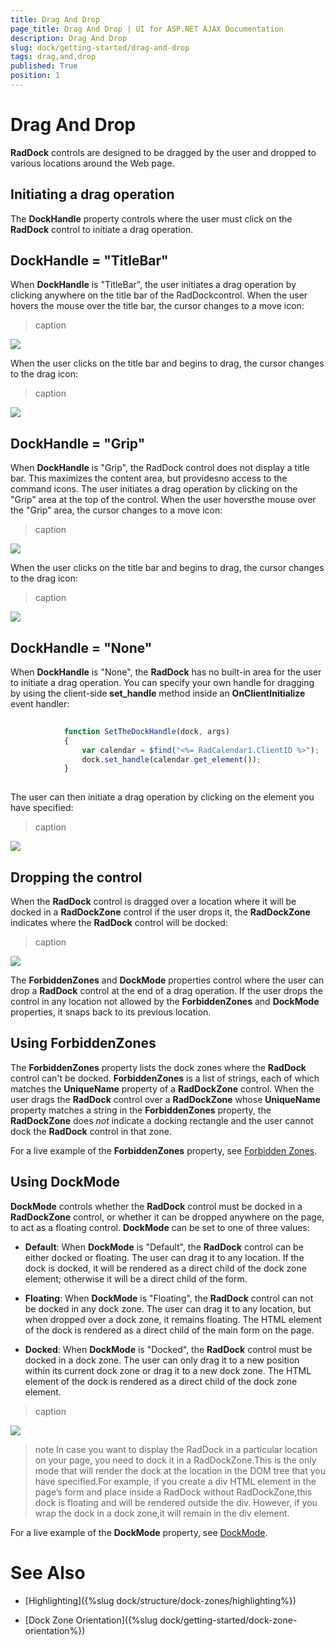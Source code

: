 ```yaml
---
title: Drag And Drop
page_title: Drag And Drop | UI for ASP.NET AJAX Documentation
description: Drag And Drop
slug: dock/getting-started/drag-and-drop
tags: drag,and,drop
published: True
position: 1
---
```


# Drag And Drop



__RadDock__ controls are designed to be dragged by the user and dropped to various locations around the Web page.

## Initiating a drag operation

The __DockHandle__ property controls where the user must click on the __RadDock__ control to initiate a drag operation.

## DockHandle = "TitleBar"

When __DockHandle__ is "TitleBar", the user initiates a drag operation by clicking anywhere on the title bar of the RadDockcontrol. When the user hovers the mouse over the title bar, the cursor changes to a move icon:
>caption 

![](images/dock-titlebardragicon.png)

When the user clicks on the title bar and begins to drag, the cursor changes to the drag icon:
>caption 

![](images/dock-titlebardraggingicon.png)

## DockHandle = "Grip"

When __DockHandle__ is "Grip", the RadDock control does not display a title bar. This maximizes the content area, but providesno access to the command icons. The user initiates a drag operation by clicking on the "Grip" area at the top of the control. When the user hoversthe mouse over the "Grip" area, the cursor changes to a move icon:
>caption 

![](images/dock-gripdragicon.png)

When the user clicks on the title bar and begins to drag, the cursor changes to the drag icon:
>caption 

![](images/dock-gripdraggingicon.png)

## DockHandle = "None"

When __DockHandle__ is "None", the __RadDock__ has no built-in area for the user to initiate a drag operation. You can specify your own handle for dragging by using the client-side __set_handle__ method inside an __OnClientInitialize__ event handler:

````JavaScript
	
	        function SetTheDockHandle(dock, args)
	        {
	            var calendar = $find("<%= RadCalendar1.ClientID %>");
	            dock.set_handle(calendar.get_element()); 
	        }
	
````



The user can then initiate a drag operation by clicking on the element you have specified:
>caption 

![](images/dock-embeddedcontroldraggingicon.png)

## Dropping the control

When the __RadDock__ control is dragged over a location where it will be docked in a __RadDockZone__ control if the user drops it, the __RadDockZone__ indicates where the __RadDock__ control will be docked:
>caption 

![](images/dock-showdockposition.png)

The __ForbiddenZones__ and __DockMode__ properties control where the user can drop a __RadDock__ control at the end of a drag operation. If the user drops the control in any location not allowed by the __ForbiddenZones__ and __DockMode__ properties, it snaps back to its previous location.

## Using ForbiddenZones

The __ForbiddenZones__ property lists the dock zones where the __RadDock__ control can't be docked. __ForbiddenZones__ is a list of strings, each of which matches the __UniqueName__ property of a __RadDockZone__ control. When the user drags the __RadDock__ control over a __RadDockZone__ whose __UniqueName__ property matches a string in the __ForbiddenZones__ property, the __RadDockZone__ does *not* indicate a docking rectangle and the user cannot dock the __RadDock__ control in that zone.

For a live example of the __ForbiddenZones__ property, see [Forbidden Zones](http://demos.telerik.com/aspnet-ajax/Dock/Examples/ForbiddenZones/DefaultCS.aspx).

## Using DockMode

__DockMode__ controls whether the __RadDock__ control must be docked in a __RadDockZone__ control, or whether it can be dropped anywhere on the page, to act as a floating control. __DockMode__ can be set to one of three values:

* __Default__: When __DockMode__ is "Default", the __RadDock__ control can be either docked or floating. The user can drag it to any location. If the dock is docked, it will be rendered as a direct child of the dock zone element; otherwise it will be a direct child of the form.

* __Floating__: When __DockMode__ is "Floating", the __RadDock__ control can not be docked in any dock zone. The user can drag it to any location, but when dropped over a dock zone, it remains floating. The HTML element of the dock is rendered as a direct child of the main form on the page.

* __Docked__: When __DockMode__ is "Docked", the __RadDock__ control must be docked in a dock zone. The user can only drag it to a new position within its current dock zone or drag it to a new dock zone. The HTML element of the dock is rendered as a direct child of the dock zone element.
>caption 

![](images/dockmode.png)

>note In case you want to display the RadDock in a particular location on your page, you need to dock it in a RadDockZone.This is the only mode that will render the dock at the location in the DOM tree that you have specified.For example, if you create a div HTML element in the page’s form and place inside a RadDock without RadDockZone,this dock is floating and will be rendered outside the div. However, if you wrap the dock in a dock zone,it will remain in the div element.
>


For a live example of the __DockMode__ property, see [DockMode](http://demos.telerik.com/aspnet-ajax/Dock/Examples/DockMode/DefaultCS.aspx).

# See Also

 * [Highlighting]({%slug dock/structure/dock-zones/highlighting%})

 * [Dock Zone Orientation]({%slug dock/getting-started/dock-zone-orientation%})
